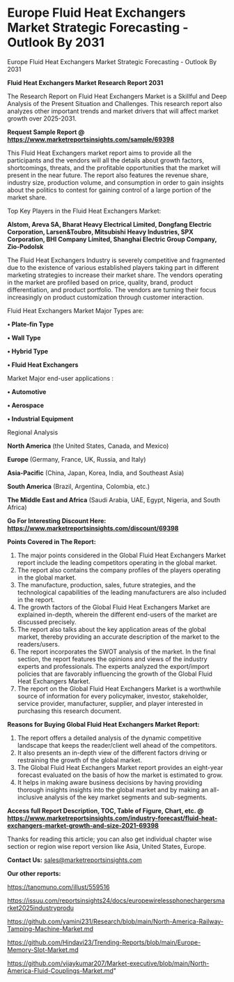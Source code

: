 # Europe Fluid Heat Exchangers Market Strategic Forecasting - Outlook By 2031
Europe Fluid Heat Exchangers Market Strategic Forecasting - Outlook By 2031

<strong>Fluid Heat Exchangers Market Research Report 2031</strong>

The Research Report on Fluid Heat Exchangers Market is a Skillful and Deep Analysis of the Present Situation and Challenges. This research report also analyzes other important trends and market drivers that will affect market growth over 2025-2031.

<strong>Request Sample Report @ <a href=https://www.marketreportsinsights.com/sample/69398>https://www.marketreportsinsights.com/sample/69398</a></strong>

This Fluid Heat Exchangers market report aims to provide all the participants and the vendors will all the details about growth factors, shortcomings, threats, and the profitable opportunities that the market will present in the near future. The report also features the revenue share, industry size, production volume, and consumption in order to gain insights about the politics to contest for gaining control of a large portion of the market share.

Top Key Players in the Fluid Heat Exchangers Market:

<strong>Alstom, Areva SA, Bharat Heavy Electrical Limited, Dongfang Electric Corporation, Larsen&Toubro, Mitsubishi Heavy Industries, SPX Corporation, BHI Company Limited, Shanghai Electric Group Company, Zio-Podolsk</strong>

The Fluid Heat Exchangers Industry is severely competitive and fragmented due to the existence of various established players taking part in different marketing strategies to increase their market share. The vendors operating in the market are profiled based on price, quality, brand, product differentiation, and product portfolio. The vendors are turning their focus increasingly on product customization through customer interaction.

Fluid Heat Exchangers Market Major Types are:

<strong>• Plate-fin Type

• Wall Type

• Hybrid Type

• Fluid Heat Exchangers</strong>

Market Major end-user applications :

<strong>• Automotive

• Aerospace

• Industrial Equipment</strong>

Regional Analysis

</u><strong><b>North America</b></strong> (the United States, Canada, and Mexico)

<strong><b>Europe </b></strong>(Germany, France, UK, Russia, and Italy)

<strong><b>Asia-Pacific</b></strong> (China, Japan, Korea, India, and Southeast Asia)

<strong><b>South America</b></strong> (Brazil, Argentina, Colombia, etc.)

<strong><b>The Middle East and Africa</b></strong> (Saudi Arabia, UAE, Egypt, Nigeria, and South Africa)

<strong>Go For Interesting Discount Here: <a href=https://www.marketreportsinsights.com/discount/69398>https://www.marketreportsinsights.com/discount/69398</a></strong>

<strong>Points Covered in The Report:</strong>
<ol>
  <li>The major points considered in the Global Fluid Heat Exchangers Market report include the leading competitors operating in the global market.</li>
  <li>The report also contains the company profiles of the players operating in the global market.</li>
  <li>The manufacture, production, sales, future strategies, and the technological capabilities of the leading manufacturers are also included in the report.</li>
  <li>The growth factors of the Global Fluid Heat Exchangers Market are explained in-depth, wherein the different end-users of the market are discussed precisely.</li>
  <li>The report also talks about the key application areas of the global market, thereby providing an accurate description of the market to the readers/users.</li>
  <li>The report incorporates the SWOT analysis of the market. In the final section, the report features the opinions and views of the industry experts and professionals. The experts analyzed the export/import policies that are favorably influencing the growth of the Global Fluid Heat Exchangers Market.</li>
  <li>The report on the Global Fluid Heat Exchangers Market is a worthwhile source of information for every policymaker, investor, stakeholder, service provider, manufacturer, supplier, and player interested in purchasing this research document.</li>
</ol>
<strong>Reasons for Buying Global Fluid Heat Exchangers Market Report:</strong>

<ol>
  <li>The report offers a detailed analysis of the dynamic competitive landscape that keeps the reader/client well ahead of the competitors.</li>
  <li>It also presents an in-depth view of the different factors driving or restraining the growth of the global market.</li>
  <li>The Global Fluid Heat Exchangers Market report provides an eight-year forecast evaluated on the basis of how the market is estimated to grow.</li>
  <li>It helps in making aware business decisions by having providing thorough insights insights into the global market and by making an all-inclusive analysis of the key market segments and sub-segments.</li>
</ol>
<strong>Access full Report Description, TOC, Table of Figure, Chart, etc. @ <a href=https://www.marketreportsinsights.com/industry-forecast/fluid-heat-exchangers-market-growth-and-size-2021-69398>https://www.marketreportsinsights.com/industry-forecast/fluid-heat-exchangers-market-growth-and-size-2021-69398</a></strong>


Thanks for reading this article; you can also get individual chapter wise section or region wise report version like Asia, United States, Europe.

<strong>Contact Us:</strong>
sales@marketreportsinsights.com

<strong>Our other reports:</strong>

<a href=https://tanomuno.com/illust/559516>https://tanomuno.com/illust/559516</a>

<a href=https://issuu.com/reportsinsights24/docs/europewirelessphonechargersmarket2025industryprodu>https://issuu.com/reportsinsights24/docs/europewirelessphonechargersmarket2025industryprodu</a>

<a href=https://github.com/yamini231/Research/blob/main/North-America-Railway-Tamping-Machine-Market.md>https://github.com/yamini231/Research/blob/main/North-America-Railway-Tamping-Machine-Market.md</a>

<a href=https://github.com/Hindavi23/Trending-Reports/blob/main/Europe-Memory-Slot-Market.md>https://github.com/Hindavi23/Trending-Reports/blob/main/Europe-Memory-Slot-Market.md</a>

<a href=https://github.com/vijaykumar207/Market-executive/blob/main/North-America-Fluid-Couplings-Market.md>https://github.com/vijaykumar207/Market-executive/blob/main/North-America-Fluid-Couplings-Market.md</a>"
